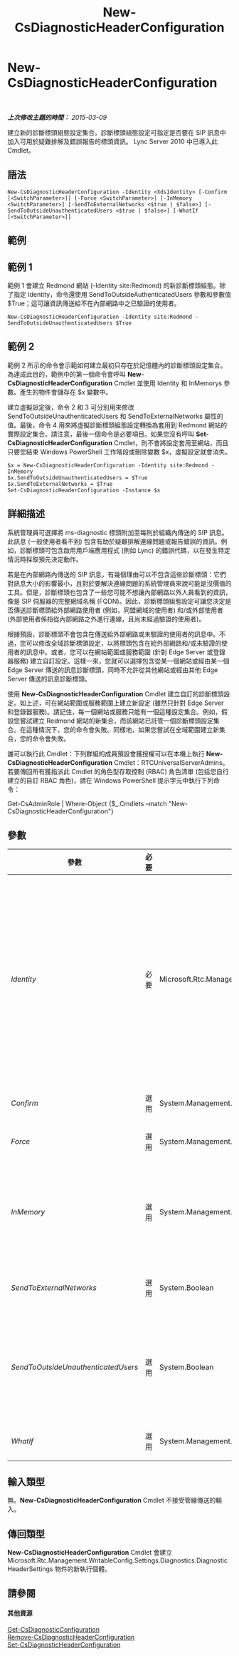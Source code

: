 ﻿---
title: New-CsDiagnosticHeaderConfiguration
TOCTitle: New-CsDiagnosticHeaderConfiguration
ms:assetid: 5322e63e-c02c-4dec-8206-04f701258d6b
ms:mtpsurl: https://technet.microsoft.com/zh-tw/library/Gg398350(v=OCS.15)
ms:contentKeyID: 49290927
ms.date: 08/10/2015
mtps_version: v=OCS.15
ms.translationtype: HT
---

# New-CsDiagnosticHeaderConfiguration

 

_**上次修改主題的時間：** 2015-03-09_

建立新的診斷標頭組態設定集合。診斷標頭組態設定可指定是否要在 SIP 訊息中加入可用於疑難排解及錯誤報告的標頭資訊。 Lync Server 2010 中已導入此 Cmdlet。

## 語法

    New-CsDiagnosticHeaderConfiguration -Identity <XdsIdentity> [-Confirm [<SwitchParameter>]] [-Force <SwitchParameter>] [-InMemory <SwitchParameter>] [-SendToExternalNetworks <$true | $false>] [-SendToOutsideUnauthenticatedUsers <$true | $false>] [-WhatIf [<SwitchParameter>]]

## 範例

## 範例 1

範例 1 會建立 Redmond 網站 (-Identity site:Redmond) 的新診斷標頭組態。除了指定 Identity，命令還使用 SendToOutsideAuthenticatedUsers 參數和參數值 $True；這可讓資訊傳送給不在內部網路中之已驗證的使用者。

    New-CsDiagnosticHeaderConfiguration -Identity site:Redmond -SendToOutsideUnauthenticatedUsers $True

## 範例 2

範例 2 所示的命令會示範如何建立最初只存在於記憶體內的診斷標頭設定集合。為達成此目的，範例中的第一個命令會呼叫 **New-CsDiagnosticHeaderConfiguration** Cmdlet 並使用 Identity 和 InMemorys 參數。產生的物件會儲存在 $x 變數中。

建立虛擬設定後，命令 2 和 3 可分別用來修改 SendToOutsideUnauthenticatedUsers 和 SendToExternalNetworks 屬性的值。最後，命令 4 用來將虛擬診斷標頭組態設定轉換為套用到 Redmond 網站的實際設定集合。請注意，最後一個命令是必要項目。如果您沒有呼叫 **Set-CsDiagnosticHeaderConfiguration** Cmdlet，則不會將設定套用至網站，而且只要您結束 Windows PowerShell 工作階段或刪除變數 $x，虛擬設定就會消失。

    $x = New-CsDiagnosticHeaderConfiguration -Identity site:Redmond -InMemory
    $x.SendToOutsideUnauthenticatedUsers = $True
    $x.SendToExternalNetworks = $True
    Set-CsDiagnosticHeaderConfiguration -Instance $x

## 詳細描述

系統管理員可選擇將 ms-diagnostic 標頭附加至每則於組織內傳送的 SIP 訊息。此訊息 (一般使用者看不到) 包含有助於疑難排解連線問題或報告錯誤的資訊。例如，診斷標頭可包含啟用用戶端應用程式 (例如 Lync) 的錯誤代碼，以在發生特定情況時採取預先決定動作。

若是在內部網路內傳送的 SIP 訊息，有幾個理由可以不包含這些診斷標頭：它們對訊息大小的影響最小，且對於要解決連線問題的系統管理員來說可能是沒價值的工具。但是，診斷標頭也包含了一些您可能不想讓內部網路以外人員看到的資訊，像是 SIP 伺服器的完整網域名稱 (FQDN)。因此，診斷標頭組態設定可讓您決定是否傳送診斷標頭給外部網路使用者 (例如，同盟網域的使用者) 和/或外部使用者 (外部使用者係指從內部網路之外進行連線，且尚未經過驗證的使用者)。

根據預設，診斷標頭不會包含在傳送給外部網路或未驗證的使用者的訊息中。不過，您可以修改全域診斷標頭設定，以將標頭包含在給外部網路和/或未驗證的使用者的訊息中。或者，您可以在網站範圍或服務範圍 (針對 Edge Server 或登錄器服務) 建立自訂設定。這樣一來，您就可以選擇包含從某一個網站或經由某一個 Edge Server 傳送的訊息診斷標頭，同時不允許從其他網站或經由其他 Edge Server 傳送的訊息診斷標頭。

使用 **New-CsDiagnosticHeaderConfiguration** Cmdlet 建立自訂的診斷標頭設定。如上述，可在網站範圍或服務範圍上建立新設定 (雖然只針對 Edge Server 和登錄器服務)。請記住，每一個網站或服務只能有一個這種設定集合。例如，假設您嘗試建立 Redmond 網站的新集合，而該網站已託管一個診斷標頭設定集合。在這種情況下，您的命令會失敗。同樣地，如果您嘗試在全域範圍建立新集合，您的命令會失敗。

誰可以執行此 Cmdlet：下列群組的成員預設會獲授權可以在本機上執行 **New-CsDiagnosticHeaderConfiguration** Cmdlet：RTCUniversalServerAdmins。若要傳回所有獲指派此 Cmdlet 的角色型存取控制 (RBAC) 角色清單 (包括您自行建立的自訂 RBAC 角色)，請在 Windows PowerShell 提示字元中執行下列命令：

Get-CsAdminRole | Where-Object {$\_.Cmdlets –match "New-CsDiagnosticHeaderConfiguration"}

## 參數


<table>
<colgroup>
<col style="width: 25%" />
<col style="width: 25%" />
<col style="width: 25%" />
<col style="width: 25%" />
</colgroup>
<thead>
<tr class="header">
<th>參數</th>
<th>必要</th>
<th>類型</th>
<th>說明</th>
</tr>
</thead>
<tbody>
<tr class="odd">
<td><p><em>Identity</em></p></td>
<td><p>必要</p></td>
<td><p>Microsoft.Rtc.Management.Xds.XdsIdentity</p></td>
<td><p>要建立之診斷標頭組態設定的唯一識別碼。若要在網站範圍建立新設定集合，請使用如下語法：-Identity &quot;site:Redmond&quot;。若要在服務範圍建立新設定集合，請使用如下語法：-Identity &quot;service:EdgeServer:atl-cs-001.litwareinc.com&quot;。</p>
<p>您無法在全域範圍建立新設定。此外，如果指定的網站或服務 (例如，site:Redmond) 已託管設定集合，則您無法在網站或服務範圍建立新設定。</p></td>
</tr>
<tr class="even">
<td><p><em>Confirm</em></p></td>
<td><p>選用</p></td>
<td><p>System.Management.Automation.SwitchParameter</p></td>
<td><p>在執行命令前先提示確認。</p></td>
</tr>
<tr class="odd">
<td><p><em>Force</em></p></td>
<td><p>選用</p></td>
<td><p>System.Management.Automation.SwitchParameter</p></td>
<td><p>隱藏執行命令時可能發生的非嚴重錯誤訊息。</p></td>
</tr>
<tr class="even">
<td><p><em>InMemory</em></p></td>
<td><p>選用</p></td>
<td><p>System.Management.Automation.SwitchParameter</p></td>
<td><p>建立物件參照但不實際將該物件認可為永久變更。如果您會將這個利用此參數呼叫之 Cmdlet 的輸出指派給變數，可以變更物件參照的屬性，然後呼叫與此 Cmdlet 配對的 Set- Cmdlet，認可這些變更。</p></td>
</tr>
<tr class="odd">
<td><p><em>SendToExternalNetworks</em></p></td>
<td><p>選用</p></td>
<td><p>System.Boolean</p></td>
<td><p>若設為 True，系統就會在傳送給外部使用者的訊息中附加診斷標頭。</p></td>
</tr>
<tr class="even">
<td><p><em>SendToOutsideUnauthenticatedUsers</em></p></td>
<td><p>選用</p></td>
<td><p>System.Boolean</p></td>
<td><p>設為 True 時，會在傳送給外部使用者的訊息附加診斷標頭。外部使用者係指從內部網路之外進行連線 (例如，經由 Proxy 伺服器)，且尚未經過驗證的使用者。</p>
<p>預設值為 False。</p></td>
</tr>
<tr class="odd">
<td><p><em>WhatIf</em></p></td>
<td><p>選用</p></td>
<td><p>System.Management.Automation.SwitchParameter</p></td>
<td><p>說明執行命令時若不實際執行命令的後果。</p></td>
</tr>
</tbody>
</table>


## 輸入類型

無。**New-CsDiagnosticHeaderConfiguration** Cmdlet 不接受管線傳送的輸入。

## 傳回類型

**New-CsDiagnosticHeaderConfiguration** Cmdlet 會建立 Microsoft.Rtc.Management.WritableConfig.Settings.Diagnostics.DiagnosticHeaderSettings 物件的新執行個體。

## 請參閱

#### 其他資源

[Get-CsDiagnosticConfiguration](get-csdiagnosticconfiguration.md)  
[Remove-CsDiagnosticHeaderConfiguration](remove-csdiagnosticheaderconfiguration.md)  
[Set-CsDiagnosticHeaderConfiguration](set-csdiagnosticheaderconfiguration.md)

